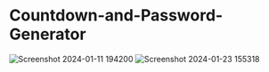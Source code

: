 # Countdown-and-Password-Generator
![Screenshot 2024-01-11 194200](https://github.com/Pragyac9/Countdown-and-Password-Generator/assets/136442660/6cfe610e-01eb-46a8-af35-58d7ef2c2724)
![Screenshot 2024-01-23 155318](https://github.com/Pragyac9/Countdown-and-Password-Generator/assets/136442660/bc980e44-e7b9-443b-8549-3029c76d79ec)
